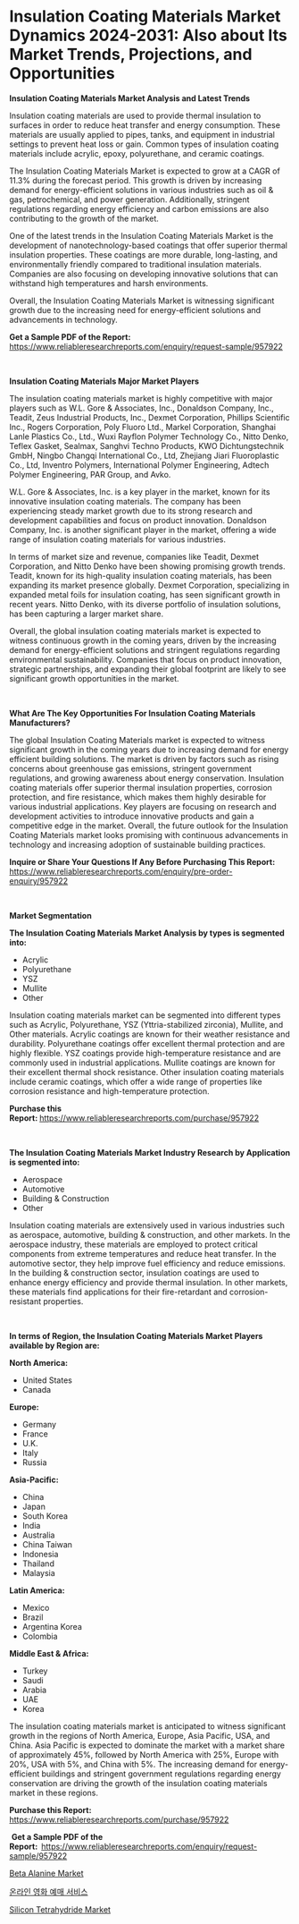 <p><h1>Insulation Coating Materials Market Dynamics 2024-2031: Also about Its Market Trends, Projections, and Opportunities</h1></p><p><strong>Insulation Coating Materials Market Analysis and Latest Trends</strong></p>
<p><p>Insulation coating materials are used to provide thermal insulation to surfaces in order to reduce heat transfer and energy consumption. These materials are usually applied to pipes, tanks, and equipment in industrial settings to prevent heat loss or gain. Common types of insulation coating materials include acrylic, epoxy, polyurethane, and ceramic coatings.</p><p>The Insulation Coating Materials Market is expected to grow at a CAGR of 11.3% during the forecast period. This growth is driven by increasing demand for energy-efficient solutions in various industries such as oil & gas, petrochemical, and power generation. Additionally, stringent regulations regarding energy efficiency and carbon emissions are also contributing to the growth of the market.</p><p>One of the latest trends in the Insulation Coating Materials Market is the development of nanotechnology-based coatings that offer superior thermal insulation properties. These coatings are more durable, long-lasting, and environmentally friendly compared to traditional insulation materials. Companies are also focusing on developing innovative solutions that can withstand high temperatures and harsh environments.</p><p>Overall, the Insulation Coating Materials Market is witnessing significant growth due to the increasing need for energy-efficient solutions and advancements in technology.</p></p>
<p><strong>Get a Sample PDF of the Report:&nbsp;</strong> <a href="https://www.reliableresearchreports.com/enquiry/request-sample/957922">https://www.reliableresearchreports.com/enquiry/request-sample/957922</a></p>
<p>&nbsp;</p>
<p><strong>Insulation Coating Materials Major Market Players</strong></p>
<p><p>The insulation coating materials market is highly competitive with major players such as W.L. Gore & Associates, Inc., Donaldson Company, Inc., Teadit, Zeus Industrial Products, Inc., Dexmet Corporation, Phillips Scientific Inc., Rogers Corporation, Poly Fluoro Ltd., Markel Corporation, Shanghai Lanle Plastics Co., Ltd., Wuxi Rayflon Polymer Technology Co., Nitto Denko, Teflex Gasket, Sealmax, Sanghvi Techno Products, KWO Dichtungstechnik GmbH, Ningbo Changqi International Co., Ltd, Zhejiang Jiari Fluoroplastic Co., Ltd, Inventro Polymers, International Polymer Engineering, Adtech Polymer Engineering, PAR Group, and Avko.</p><p>W.L. Gore & Associates, Inc. is a key player in the market, known for its innovative insulation coating materials. The company has been experiencing steady market growth due to its strong research and development capabilities and focus on product innovation. Donaldson Company, Inc. is another significant player in the market, offering a wide range of insulation coating materials for various industries.</p><p>In terms of market size and revenue, companies like Teadit, Dexmet Corporation, and Nitto Denko have been showing promising growth trends. Teadit, known for its high-quality insulation coating materials, has been expanding its market presence globally. Dexmet Corporation, specializing in expanded metal foils for insulation coating, has seen significant growth in recent years. Nitto Denko, with its diverse portfolio of insulation solutions, has been capturing a larger market share.</p><p>Overall, the global insulation coating materials market is expected to witness continuous growth in the coming years, driven by the increasing demand for energy-efficient solutions and stringent regulations regarding environmental sustainability. Companies that focus on product innovation, strategic partnerships, and expanding their global footprint are likely to see significant growth opportunities in the market.</p></p>
<p>&nbsp;</p>
<p><strong>What Are The Key Opportunities For Insulation Coating Materials Manufacturers?</strong></p>
<p><p>The global Insulation Coating Materials market is expected to witness significant growth in the coming years due to increasing demand for energy efficient building solutions. The market is driven by factors such as rising concerns about greenhouse gas emissions, stringent government regulations, and growing awareness about energy conservation. Insulation coating materials offer superior thermal insulation properties, corrosion protection, and fire resistance, which makes them highly desirable for various industrial applications. Key players are focusing on research and development activities to introduce innovative products and gain a competitive edge in the market. Overall, the future outlook for the Insulation Coating Materials market looks promising with continuous advancements in technology and increasing adoption of sustainable building practices.</p></p>
<p><strong>Inquire or Share Your Questions If Any Before Purchasing This Report:</strong> <a href="https://www.reliableresearchreports.com/enquiry/pre-order-enquiry/957922">https://www.reliableresearchreports.com/enquiry/pre-order-enquiry/957922</a></p>
<p>&nbsp;</p>
<p><strong>Market Segmentation</strong></p>
<p><strong>The Insulation Coating Materials Market Analysis by types is segmented into:</strong></p>
<p><ul><li>Acrylic</li><li>Polyurethane</li><li>YSZ</li><li>Mullite</li><li>Other</li></ul></p>
<p><p>Insulation coating materials market can be segmented into different types such as Acrylic, Polyurethane, YSZ (Yttria-stabilized zirconia), Mullite, and Other materials. Acrylic coatings are known for their weather resistance and durability. Polyurethane coatings offer excellent thermal protection and are highly flexible. YSZ coatings provide high-temperature resistance and are commonly used in industrial applications. Mullite coatings are known for their excellent thermal shock resistance. Other insulation coating materials include ceramic coatings, which offer a wide range of properties like corrosion resistance and high-temperature protection.</p></p>
<p><strong>Purchase this Report:&nbsp;</strong><a href="https://www.reliableresearchreports.com/purchase/957922">https://www.reliableresearchreports.com/purchase/957922</a></p>
<p>&nbsp;</p>
<p><strong>The Insulation Coating Materials Market Industry Research by Application is segmented into:</strong></p>
<p><ul><li>Aerospace</li><li>Automotive</li><li>Building & Construction</li><li>Other</li></ul></p>
<p><p>Insulation coating materials are extensively used in various industries such as aerospace, automotive, building & construction, and other markets. In the aerospace industry, these materials are employed to protect critical components from extreme temperatures and reduce heat transfer. In the automotive sector, they help improve fuel efficiency and reduce emissions. In the building & construction sector, insulation coatings are used to enhance energy efficiency and provide thermal insulation. In other markets, these materials find applications for their fire-retardant and corrosion-resistant properties.</p></p>
<p>&nbsp;</p>
<p><strong>In terms of Region, the Insulation Coating Materials Market Players available by Region are:</strong></p>
<p>
    <p> <strong> North America: </strong>
        <ul>
            <li>United States</li>
            <li>Canada</li>
        </ul>
        </p> 
    <p> <strong> Europe: </strong>
        <ul>
            <li>Germany</li>
            <li>France</li>
            <li>U.K.</li>
            <li>Italy</li>
            <li>Russia</li>
        </ul>
        </p> 
    <p> <strong> Asia-Pacific: </strong>
        <ul>
            <li>China</li>
            <li>Japan</li>
            <li>South Korea</li>
            <li>India</li>
            <li>Australia</li>
            <li>China Taiwan</li>
            <li>Indonesia</li>
            <li>Thailand</li>
            <li>Malaysia</li>
        </ul>
        </p> 
    <p> <strong> Latin America: </strong>
        <ul>
            <li>Mexico</li>
            <li>Brazil</li>
            <li>Argentina Korea</li>
            <li>Colombia</li>
        </ul>
        </p> 
    <p> <strong> Middle East & Africa: </strong>
        <ul>
            <li>Turkey</li>
            <li>Saudi</li>
            <li>Arabia</li>
            <li>UAE</li>
            <li>Korea</li>
        </ul>
    </p>
    </p>
<p><p>The insulation coating materials market is anticipated to witness significant growth in the regions of North America, Europe, Asia Pacific, USA, and China. Asia Pacific is expected to dominate the market with a market share of approximately 45%, followed by North America with 25%, Europe with 20%, USA with 5%, and China with 5%. The increasing demand for energy-efficient buildings and stringent government regulations regarding energy conservation are driving the growth of the insulation coating materials market in these regions.</p></p>
<p><strong>Purchase this Report: </strong><a href="https://www.reliableresearchreports.com/purchase/957922">https://www.reliableresearchreports.com/purchase/957922</a></p>
<p>&nbsp;<strong>Get a Sample PDF of the Report:&nbsp;&nbsp;</strong><a href="https://www.reliableresearchreports.com/enquiry/request-sample/957922">https://www.reliableresearchreports.com/enquiry/request-sample/957922</a></p>
<p><strong></strong></p>
<p><p><a href="https://github.com/pjcfca/Market-Research-Report-List-1/blob/main/beta-alanine-market.md">Beta Alanine Market</a></p><p><a href="https://medium.com/@honeypie6456/%EC%98%A8%EB%9D%BC%EC%9D%B8-%EC%98%81%ED%99%94-%ED%8B%B0%EC%BC%93-%EC%98%88%EB%A7%A4-%EC%84%9C%EB%B9%84%EC%8A%A4-%EC%8B%9C%EC%9E%A5%EC%9D%80-%EC%8B%9C%EC%9E%A5-%EC%A0%90%EC%9C%A0%EC%9C%A8-%EA%B7%9C%EB%AA%A8-%EB%B0%8F-2031%EB%85%84%EA%B9%8C%EC%A7%80-%EC%98%88%EC%83%81%EB%90%98%EB%8A%94-%EC%98%88%EC%B8%A1%EC%97%90-%EC%B4%88%EC%A0%90%EC%9D%84-%EB%A7%9E%EC%B6%94%EA%B3%A0-%EC%9E%88%EC%8A%B5%EB%8B%88%EB%8B%A4-7929c7473ab7">온라인 영화 예매 서비스</a></p><p><a href="https://github.com/johnbach50/Market-Research-Report-List-2/blob/main/silicon-tetrahydride-market.md">Silicon Tetrahydride Market</a></p></p>